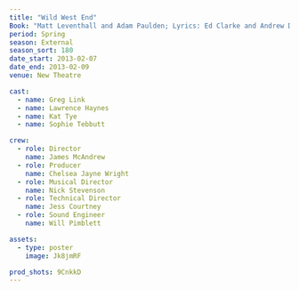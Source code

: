 ```yaml
---
title: "Wild West End"
Book: "Matt Leventhall and Adam Paulden; Lyrics: Ed Clarke and Andrew Doyle"
period: Spring
season: External
season_sort: 180
date_start: 2013-02-07
date_end: 2013-02-09
venue: New Theatre

cast:
  - name: Greg Link
  - name: Lawrence Haynes
  - name: Kat Tye
  - name: Sophie Tebbutt

crew:
  - role: Director
    name: James McAndrew
  - role: Producer
    name: Chelsea Jayne Wright
  - role: Musical Director
    name: Nick Stevenson
  - role: Technical Director
    name: Jess Courtney
  - role: Sound Engineer
    name: Will Pimblett

assets:
  - type: poster
    image: Jk8jmRF

prod_shots: 9CnkkD
---
```



